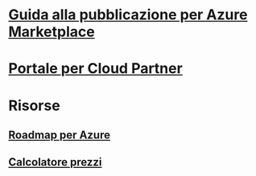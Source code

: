 # [Guida alla pubblicazione per Azure Marketplace](marketplace-publishers-guide.md)
# [Portale per Cloud Partner](./cloud-partner-portal/cloud-partner-portal-what-is-the-cloud-partner-portal.md)
# Risorse
## [Roadmap per Azure](https://azure.microsoft.com/roadmap/)
## [Calcolatore prezzi](https://azure.microsoft.com/pricing/calculator/)
